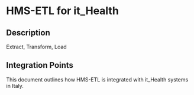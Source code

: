 # HMS-ETL for it_Health

## Description

Extract, Transform, Load

## Integration Points

This document outlines how HMS-ETL is integrated with it_Health systems in Italy.
